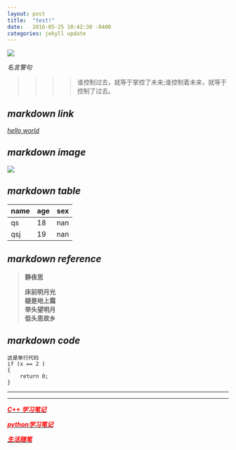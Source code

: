 ```yaml
---
layout: post
title:  "test!"
date:   2016-05-25 10:42:30 -0400
categories: jekyll update
---
```




![](http://i.imgur.com/hWUarKt.jpg)  



*名言警句*

> >>>谁控制过去，就等于掌控了未来;谁控制着未来，就等于控制了过去。


## *markdown link*

[*hello world*](http://www.google.hk)



## *markdown image* 

![](https://static.zhihu.com/static/revved/img/ios/touch-icon-152.87c020b9.png) 


## *markdown table*


 name|age| sex   
---|---|---  
qs|18|nan  
qsj|19| nan  
 
 
## *markdown reference*
 
>    **静夜思**
>
>    **床前明月光**   
>    **疑是地上霜**    
>    **举头望明月**    
>    **低头思故乡**    




## *markdown code*         
	
	这是单行代码  
	if (x == 2 )       
	{         
		return 0;           
	}           
_________

_____________________________________



[***<font color="red">C++ 学习笔记</font>***]()                              

[***<font color="red">python学习笔记</font>***]()

[***<font color="red">生活随笔</font>***]()



